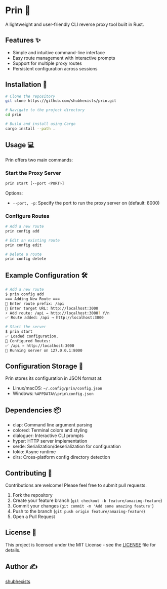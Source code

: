 # Prin 🚀

A lightweight and user-friendly CLI reverse proxy tool built in Rust.

## Features ✨

- Simple and intuitive command-line interface
- Easy route management with interactive prompts
- Support for multiple proxy routes
- Persistent configuration across sessions

## Installation 🔧

```bash
# Clone the repository
git clone https://github.com/shubhexists/prin.git

# Navigate to the project directory
cd prin

# Build and install using Cargo
cargo install --path .
```

## Usage 💻

Prin offers two main commands:

### Start the Proxy Server

```bash
prin start [--port <PORT>]
```

Options:

- `--port, -p`: Specify the port to run the proxy server on (default: 8000)

### Configure Routes

```bash
# Add a new route
prin config add

# Edit an existing route
prin config edit

# Delete a route
prin config delete
```

## Example Configuration 🛠️

```bash
# Add a new route
$ prin config add
=== Adding New Route ===
🔗 Enter route prefix: /api
🎯 Enter target URL: http://localhost:3000
⚡ Add route: /api → http://localhost:3000? Y/n
✅ Route added: /api → http://localhost:3000

# Start the server
$ prin start
✅ Loaded configuration.
🔗 Configured Routes:
✅ /api → http://localhost:3000
🚀 Running server on 127.0.0.1:8000
```

## Configuration Storage 📁

Prin stores its configuration in JSON format at:

- Linux/macOS: `~/.config/prin/config.json`
- Windows: `%APPDATA%\prin\config.json`

## Dependencies 📦

- clap: Command line argument parsing
- colored: Terminal colors and styling
- dialoguer: Interactive CLI prompts
- hyper: HTTP server implementation
- serde: Serialization/deserialization for configuration
- tokio: Async runtime
- dirs: Cross-platform config directory detection

## Contributing 🤝

Contributions are welcome! Please feel free to submit pull requests.

1. Fork the repository
2. Create your feature branch (`git checkout -b feature/amazing-feature`)
3. Commit your changes (`git commit -m 'Add some amazing feature'`)
4. Push to the branch (`git push origin feature/amazing-feature`)
5. Open a Pull Request

## License 📄

This project is licensed under the MIT License - see the [LICENSE](LICENSE) file for details.

## Author ✍️

[shubhexists](https://github.com/shubhexists)

